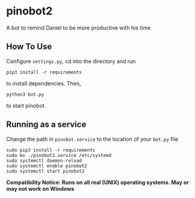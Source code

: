# pinobot2
A bot to remind Daniel to be more productive with his time

## How To Use
Configure `settings.py`, cd into the directory and run

    pip3 install -r requirements

to install dependencies. Then,

    python3 bot.py

to start pinobot.

## Running as a service
Change the path in `pinobot.service` to the location of your `bot.py` file

    sudo pip3 install -r requirements
    sudo mv ./pinobot2.service /etc/systemd
    sudo systemctl daemon-reload
    sudo systemctl enable pinobot2
    sudo systemctl start pinobot2


**Compatibility Notice: Runs on all real (UNIX) operating systems. May or may not work on Windows**
